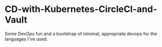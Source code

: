 # CD-with-Kubernetes-CircleCI-and-Vault
Some DevOps fun and a bootstrap of minimal, appropriate devops for the languages I've used.
